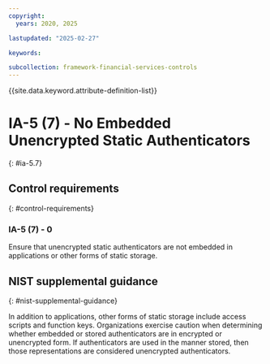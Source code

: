 ```yaml
---
copyright:
  years: 2020, 2025

lastupdated: "2025-02-27"

keywords:

subcollection: framework-financial-services-controls
---
```


{{site.data.keyword.attribute-definition-list}}

# IA-5 (7) -  No Embedded Unencrypted Static Authenticators
{: #ia-5.7}

## Control requirements
{: #control-requirements}



### IA-5 (7) - 0


Ensure that unencrypted static authenticators are not embedded in applications or other forms of static storage.












## NIST supplemental guidance
{: #nist-supplemental-guidance}

In addition to applications, other forms of static storage include access scripts and function keys. Organizations exercise caution when determining whether embedded or stored authenticators are in encrypted or unencrypted form. If authenticators are used in the manner stored, then those representations are considered unencrypted authenticators.
